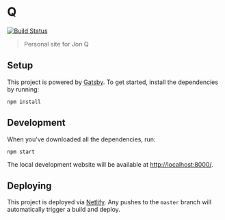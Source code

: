 # Q

[![Build Status](https://travis-ci.org/ItsJonQ/jonquach.svg?branch=master)](https://travis-ci.org/ItsJonQ/jonquach)

> Personal site for Jon Q

## Setup

This project is powered by [Gatsby](https://www.gatsbyjs.org/). To get started, install the dependencies by running:

```
npm install
```

## Development

When you've downloaded all the dependencies, run:

```
npm start
```

The local development website will be available at [http://localhost:8000/](http://localhost:8000/).

## Deploying

This project is deployed via [Netlify](https://www.netlify.com/). Any pushes to the `master` branch will automatically trigger a build and deploy.
